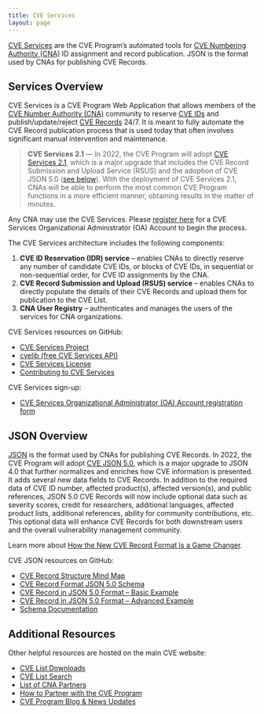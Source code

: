 ```yaml
---
title: CVE Services
layout: page
---
```


[CVE Services](https://github.com/CVEProject/cve-services) are the CVE Program’s automated tools for [CVE Numbering Authority (CNA)](https://www.cve.org/ProgramOrganization/CNAs) ID assignment and record publication. JSON is the format used by CNAs for publishing CVE Records.

## Services Overview

CVE Services is a CVE Program Web Application that allows members of the [CVE Number Authority (CNA)](https://www.cve.org/PartnerInformation/Partner#CNA) community to reserve [CVE IDs](https://www.cve.org/ResourcesSupport/Glossary?activeTerm=glossaryCVEID) and publish/update/reject [CVE Records](https://www.cve.org/ResourcesSupport/Glossary?activeTerm=glossaryRecord) 24/7. It is meant to fully automate the CVE Record publication process that is used today that often involves significant manual intervention and maintenance. 

><strong>CVE Services 2.1</strong> &mdash; In 2022, the CVE Program will adopt [CVE Services 2.1](https://github.com/CVEProject/cve-services#project), which is a major upgrade that includes the CVE Record Submission and Upload Service (RSUS) and the adoption of CVE JSON 5.0 ([see below](https://cveproject.github.io/automation-cve-services#json-overview)). With the deployment of CVE Services 2.1, CNAs will be able to perform the most common CVE Program functions in a more efficient manner, obtaining results in the matter of minutes. 

Any CNA may use the CVE Services. Please [register here](https://forms.monday.com/forms/03132d0646401f5d10d06c60e25444a1?r=use1) for a CVE Services Organizational Administrator (OA) Account to begin the process.

The CVE Services architecture includes the following components: 

<ol>
  <li><strong>CVE ID Reservation (IDR) service</strong> – enables CNAs to directly reserve any number of candidate CVE IDs, or blocks of CVE IDs, in sequential or non-sequential order, for CVE ID assignments by the CNA.</li>
  <li><strong>CVE Record Submission and Upload (RSUS) service</strong> – enables CNAs to directly populate the details of their CVE Records and upload them for publication to the CVE List.</li>
  <li><strong>CNA User Registry</strong> – authenticates and manages the users of the services for CNA organizations.</li>
</ol>
  
CVE Services resources on GitHub: 
  
* [CVE Services Project](https://github.com/CVEProject/cve-services#project)
* [cvelib (free CVE Services API)](https://github.com/RedHatProductSecurity/cvelib)
* [CVE Services License](https://github.com/CVEProject/cve-services/blob/dev/LICENSE)
* [Contributing to CVE Services](https://github.com/CVEProject/cve-services/blob/dev/CONTRIBUTING.md)

CVE Services sign-up: 
  
* [CVE Services Organizational Administrator (OA) Account registration form]((https://forms.monday.com/forms/03132d0646401f5d10d06c60e25444a1?r=use1))

## JSON Overview

[JSON](https://json-schema.org/) is the format used by CNAs for publishing CVE Records. In 2022, the CVE Program will adopt [CVE JSON 5.0](https://github.com/CVEProject/cve-schema/blob/master/schema/v5.0/CVE_JSON_5.0_schema.json), which is a major upgrade to JSON 4.0 that further normalizes and enriches how CVE information is presented. It adds several new data fields to CVE Records. In addition to the required data of CVE ID number, affected product(s), affected version(s), and public references, JSON 5.0 CVE Records will now include optional data such as severity scores, credit for researchers, additional languages, affected product lists, additional references, ability for community contributions, etc. This optional data will enhance CVE Records for both downstream users and the overall vulnerability management community. 

Learn more about [How the New CVE Record Format Is a Game Changer](https://www.cve.org/Media/News/item/podcast/2021/07/13/How-the-New-CVE-Record).

CVE JSON resources on GitHub: 

* [CVE Record Structure Mind Map](https://cveproject.github.io/cve-schema/schema/v5.0/docs/mindmap.html)
* [CVE Record Format JSON 5.0 Schema](https://github.com/CVEProject/cve-schema/blob/master/schema/v5.0/CVE_JSON_5.0_schema.json)
* [CVE Record in JSON 5.0 Format – Basic Example](https://github.com/cveproject/cve-schema/blob/master/schema/v5.0/docs/basic-example.json)
* [CVE Record in JSON 5.0 Format – Advanced Example](https://github.com/cveproject/cve-schema/blob/master/schema/v5.0/docs/advanced-example.json)
* [Schema Documentation](https://cveproject.github.io/cve-schema/schema/v5.0/docs/)

## Additional Resources

Other helpful resources are hosted on the main CVE website:

* [CVE List Downloads](https://www.cve.org/Downloads)
* [CVE List Search](https://www.cve.org/)
* [List of CNA Partners](https://www.cve.org/PartnerInformation/ListofPartners)
* [How to Partner with the CVE Program](https://www.cve.org/PartnerInformation/Partner#HowToBecomeAPartner)
* [CVE Program Blog & News Updates](https://www.cve.org/Media/News/AllNews)
